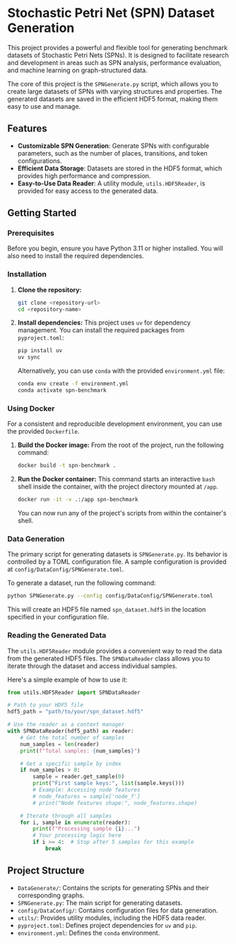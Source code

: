 # Stochastic Petri Net (SPN) Dataset Generation

This project provides a powerful and flexible tool for generating benchmark datasets of Stochastic Petri Nets (SPNs). It is designed to facilitate research and development in areas such as SPN analysis, performance evaluation, and machine learning on graph-structured data.

The core of this project is the `SPNGenerate.py` script, which allows you to create large datasets of SPNs with varying structures and properties. The generated datasets are saved in the efficient HDF5 format, making them easy to use and manage.

## Features

- **Customizable SPN Generation**: Generate SPNs with configurable parameters, such as the number of places, transitions, and token configurations.
- **Efficient Data Storage**: Datasets are stored in the HDF5 format, which provides high performance and compression.
- **Easy-to-Use Data Reader**: A utility module, `utils.HDF5Reader`, is provided for easy access to the generated data.

## Getting Started

### Prerequisites

Before you begin, ensure you have Python 3.11 or higher installed. You will also need to install the required dependencies.

### Installation

1.  **Clone the repository:**
    ```bash
    git clone <repository-url>
    cd <repository-name>
    ```

2.  **Install dependencies:**
    This project uses `uv` for dependency management. You can install the required packages from `pyproject.toml`:
    ```bash
    pip install uv
    uv sync
    ```
    Alternatively, you can use `conda` with the provided `environment.yml` file:
    ```bash
    conda env create -f environment.yml
    conda activate spn-benchmark
    ```

### Using Docker

For a consistent and reproducible development environment, you can use the provided `Dockerfile`.

1.  **Build the Docker image:**
    From the root of the project, run the following command:
    ```bash
    docker build -t spn-benchmark .
    ```

2.  **Run the Docker container:**
    This command starts an interactive `bash` shell inside the container, with the project directory mounted at `/app`.
    ```bash
    docker run -it -v .:/app spn-benchmark
    ```
    You can now run any of the project's scripts from within the container's shell.

### Data Generation

The primary script for generating datasets is `SPNGenerate.py`. Its behavior is controlled by a TOML configuration file. A sample configuration is provided at `config/DataConfig/SPNGenerate.toml`.

To generate a dataset, run the following command:
```bash
python SPNGenerate.py --config config/DataConfig/SPNGenerate.toml
```
This will create an HDF5 file named `spn_dataset.hdf5` in the location specified in your configuration file.

### Reading the Generated Data

The `utils.HDF5Reader` module provides a convenient way to read the data from the generated HDF5 files. The `SPNDataReader` class allows you to iterate through the dataset and access individual samples.

Here's a simple example of how to use it:

```python
from utils.HDF5Reader import SPNDataReader

# Path to your HDF5 file
hdf5_path = "path/to/your/spn_dataset.hdf5"

# Use the reader as a context manager
with SPNDataReader(hdf5_path) as reader:
    # Get the total number of samples
    num_samples = len(reader)
    print(f"Total samples: {num_samples}")

    # Get a specific sample by index
    if num_samples > 0:
        sample = reader.get_sample(0)
        print("First sample keys:", list(sample.keys()))
        # Example: Accessing node features
        # node_features = sample['node_f']
        # print("Node features shape:", node_features.shape)

    # Iterate through all samples
    for i, sample in enumerate(reader):
        print(f"Processing sample {i}...")
        # Your processing logic here
        if i >= 4:  # Stop after 5 samples for this example
            break
```

## Project Structure

-   `DataGenerate/`: Contains the scripts for generating SPNs and their corresponding graphs.
-   `SPNGenerate.py`: The main script for generating datasets.
-   `config/DataConfig/`: Contains configuration files for data generation.
-   `utils/`: Provides utility modules, including the HDF5 data reader.
-   `pyproject.toml`: Defines project dependencies for `uv` and `pip`.
-   `environment.yml`: Defines the `conda` environment.
